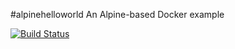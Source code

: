 #alpinehelloworld
An Alpine-based Docker example

[![Build Status](http://192.168.56.106:8080/buildStatus/icon?job=eazylabs)](http://192.168.56.106:8080/job/eazylabs/)
